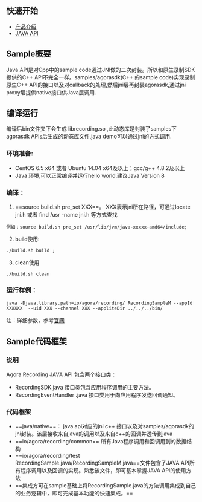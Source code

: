 ## 快速开始
- [产品介绍](https://docs.agora.io/cn/Recording/product_recording?platform=Linux)
- [JAVA API](https://docs.agora.io/cn/Recording/API%20Reference/recording_java/index.html)

## Sample概要
Java API是对Cpp中的sample code通过JNI做的二次封装。所以和原生录制SDK提供的C++ API不完全一样。samples/agorasdk(C++ 的sample code)实现录制原生C++ API的接口以及对callback的处理,然后jni层再封装agorasdk,通过jni  proxy层提供native接口供Java层调用.

## 编译运行
编译后bin文件夹下会生成 librecording.so ,此动态库是封装了samples下agorasdk APIs后生成的动态库文件,java demo可以通过jni的方式调用.
### 环境准备:
- CentOS 6.5 x64 或者 Ubuntu 14.04 x64及以上；gcc/g++ 4.8.2及以上
- Java 环境,可以正常编译并运行hello world.建议Java Version 8
### 编译：
1.  ==source build.sh pre_set XXX==。 XXX表示jni所在路径，可通过locate jni.h 或者 find /usr -name jni.h 等方式查找
```
例如：source build.sh pre_set /usr/lib/jvm/java-xxxxx-amd64/include;
```
2.  build使用: 
```
./build.sh build ;
```
3.  clean使用
```
./build.sh clean 
```

### 运行样例：

```
java -Djava.library.path=io/agora/recording/ RecordingSampleM --appId XXXXXX  --uid XXX --channel XXX --appliteDir ../../../bin/
```
注：详细参数，参考[官网](https://docs.agora.io/cn/Recording/recording_cmd_java?platform=Linux%20Java)


## Sample代码框架
### 说明
Agora Recording JAVA API 包含两个接口类：
- RecordingSDK.java 接口类包含应用程序调用的主要方法。
- RecordingEventHandler .java 接口类用于向应用程序发送回调通知。
### 代码框架
- ==java/native==： java api对应的jni c++ 接口以及对samples/agorasdk的jni封装。该层接收来自java的调用以及来自c++的回调并透传到java
- ==io/agora/recording/common== 所有Java程序调用和回调用到的数据结构
- ==io/agora/recording/test RecordingSample.java/RecordingSampleM.java==文件包含了JAVA API所有程序调用以及回调的实现。熟悉该文件，即可基本掌握JAVA API的使用方法
- ==集成方可在sample基础上将RecordingSample.java的方法调用集成到自己的业务逻辑中，即可完成基本功能的快速集成。==